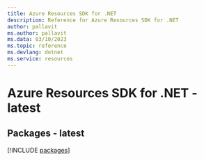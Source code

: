 ```yaml
---
title: Azure Resources SDK for .NET
description: Reference for Azure Resources SDK for .NET
author: pallavit
ms.author: pallavit
ms.data: 03/10/2023
ms.topic: reference
ms.devlang: dotnet
ms.service: resources
---
```

# Azure Resources SDK for .NET - latest
## Packages - latest
[!INCLUDE [packages](resources-index.md)]